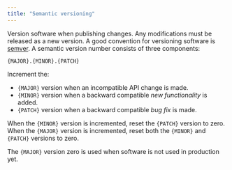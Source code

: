 ```yaml
---
title: "Semantic versioning"
---
```


Version software when publishing changes. Any modifications must be
released as a new version. A good convention for versioning software is
[semver](https://semver.org/). A semantic version number consists of
three components:

```
{MAJOR}.{MINOR}.{PATCH}
```

Increment the:

-   `{MAJOR}` version when an incompatible API change is
    made.
-   `{MINOR}` version when a backward compatible *new
    functionality* is added.
-   `{PATCH}` version when a backward compatible *bug fix* is
    made.

When the `{MINOR}` version is incremented, reset the
`{PATCH}` version to zero. When the `{MAJOR}`
version is incremented, reset both the `{MINOR}` and
`{PATCH}` versions to zero.

The `{MAJOR}` version zero is used when software is not used
in production yet.
